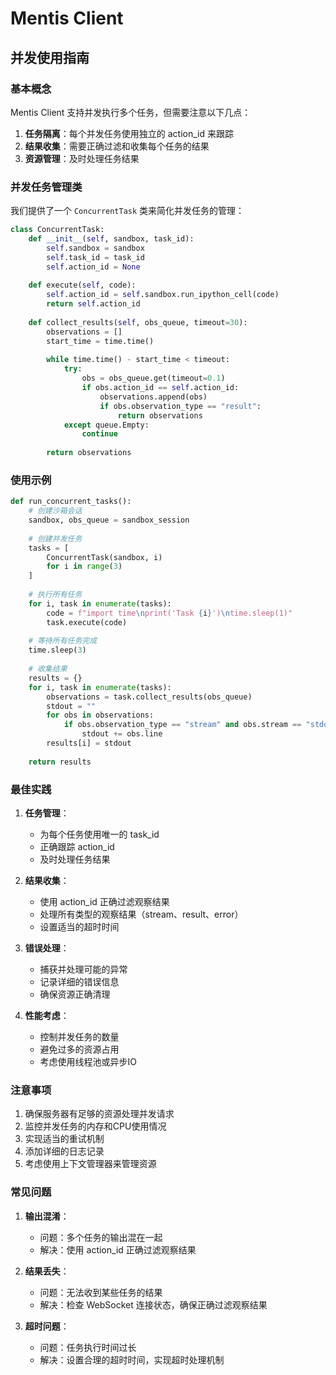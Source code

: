 # Mentis Client

## 并发使用指南

### 基本概念

Mentis Client 支持并发执行多个任务，但需要注意以下几点：

1. **任务隔离**：每个并发任务使用独立的 action_id 来跟踪
2. **结果收集**：需要正确过滤和收集每个任务的结果
3. **资源管理**：及时处理任务结果

### 并发任务管理类

我们提供了一个 `ConcurrentTask` 类来简化并发任务的管理：

```python
class ConcurrentTask:
    def __init__(self, sandbox, task_id):
        self.sandbox = sandbox
        self.task_id = task_id
        self.action_id = None
    
    def execute(self, code):
        self.action_id = self.sandbox.run_ipython_cell(code)
        return self.action_id
    
    def collect_results(self, obs_queue, timeout=30):
        observations = []
        start_time = time.time()
        
        while time.time() - start_time < timeout:
            try:
                obs = obs_queue.get(timeout=0.1)
                if obs.action_id == self.action_id:
                    observations.append(obs)
                    if obs.observation_type == "result":
                        return observations
            except queue.Empty:
                continue
        
        return observations
```

### 使用示例

```python
def run_concurrent_tasks():
    # 创建沙箱会话
    sandbox, obs_queue = sandbox_session
    
    # 创建并发任务
    tasks = [
        ConcurrentTask(sandbox, i)
        for i in range(3)
    ]
    
    # 执行所有任务
    for i, task in enumerate(tasks):
        code = f"import time\nprint('Task {i}')\ntime.sleep(1)"
        task.execute(code)
    
    # 等待所有任务完成
    time.sleep(3)
    
    # 收集结果
    results = {}
    for i, task in enumerate(tasks):
        observations = task.collect_results(obs_queue)
        stdout = ""
        for obs in observations:
            if obs.observation_type == "stream" and obs.stream == "stdout":
                stdout += obs.line
        results[i] = stdout
    
    return results
```

### 最佳实践

1. **任务管理**：
   - 为每个任务使用唯一的 task_id
   - 正确跟踪 action_id
   - 及时处理任务结果

2. **结果收集**：
   - 使用 action_id 正确过滤观察结果
   - 处理所有类型的观察结果（stream、result、error）
   - 设置适当的超时时间

3. **错误处理**：
   - 捕获并处理可能的异常
   - 记录详细的错误信息
   - 确保资源正确清理

4. **性能考虑**：
   - 控制并发任务的数量
   - 避免过多的资源占用
   - 考虑使用线程池或异步IO

### 注意事项

1. 确保服务器有足够的资源处理并发请求
2. 监控并发任务的内存和CPU使用情况
3. 实现适当的重试机制
4. 添加详细的日志记录
5. 考虑使用上下文管理器来管理资源

### 常见问题

1. **输出混淆**：
   - 问题：多个任务的输出混在一起
   - 解决：使用 action_id 正确过滤观察结果

2. **结果丢失**：
   - 问题：无法收到某些任务的结果
   - 解决：检查 WebSocket 连接状态，确保正确过滤观察结果

3. **超时问题**：
   - 问题：任务执行时间过长
   - 解决：设置合理的超时时间，实现超时处理机制 